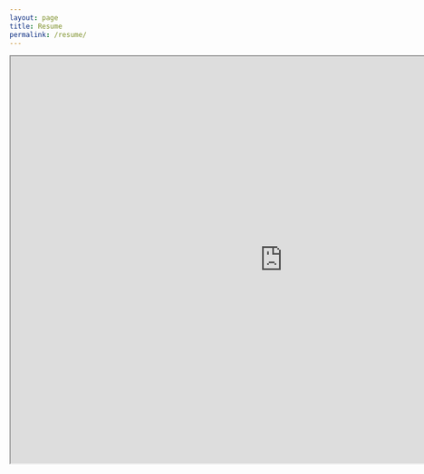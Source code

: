 ```yaml
---
layout: page
title: Resume
permalink: /resume/
---
```

<iframe src="https://drive.google.com/file/d/10ESQx1BMwhtk5Np_HGtnoaHTARkn-eRl/preview" width="960" height="720"></iframe>